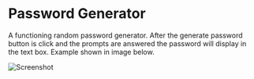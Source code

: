 # Password Generator

A functioning random password generator. After the generate password button is click and the prompts are answered the password will display in the text box. Example shown in image below.

![Screenshot](/images/Random-Password-Generator-Screenshot)
